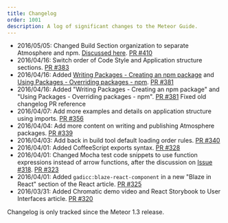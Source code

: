 ```yaml
---
title: Changelog
order: 1001
description: A log of significant changes to the Meteor Guide.
---
```


- 2016/05/05: Changed Build Section organization to separate Atmosphere and npm.  [Discussed here](https://github.com/meteor/guide/pull/390#issuecomment-212577341). [PR #410](https://github.com/meteor/guide/pull/410)
- 2016/04/16: Switch order of Code Style and Application structure sections. [PR #383](https://github.com/meteor/guide/pull/383)
- 2016/04/16: Added [Writing Packages - Creating an npm package](https://guide.meteor.com/writing-packages.html#creating-npm) and [Using Packages - Overriding packages - npm](https://guide.meteor.com/using-packages.html#npm-overriding). [PR #381](https://github.com/meteor/guide/pull/381)
- 2016/04/16: Added "Writing Packages - Creating an npm package" and "Using Packages - Overriding packages - npm". [PR #381](https://github.com/meteor/guide/pull/381)
Fixed old changelog PR reference
- 2016/04/07: Add more examples and details on application structure using imports. [PR #356](https://github.com/meteor/guide/pull/356)
- 2016/04/04: Add more content on writing and publishing Atmosphere packages. [PR #339](https://github.com/meteor/guide/pull/339)
- 2016/04/03: Add back in build tool default loading order rules. [PR #340](https://github.com/meteor/guide/pull/340)
- 2016/04/01: Added CoffeeScript exports syntax. [PR #328](https://github.com/meteor/guide/pull/328)
- 2016/04/01: Changed Mocha test code snippets to use function expressions instead of arrow functions, after the discussion on [Issue #318](https://github.com/meteor/guide/issues/318). [PR #323](https://github.com/meteor/guide/pull/323)
- 2016/04/01: Added `gadicc:blaze-react-component` in a new "Blaze in React" section of the React article. [PR #325](https://github.com/meteor/guide/pull/325)
- 2016/03/31: Added Chromatic demo video and React Storybook to User Interfaces article. [PR #320](https://github.com/meteor/guide/pull/320)

Changelog is only tracked since the Meteor 1.3 release.
